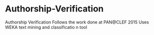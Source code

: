 # Authorship-Verification
Authorship Verification
Follows the work done at PAN@CLEF 2015
Uses WEKA text mining and classificatio
n tool
